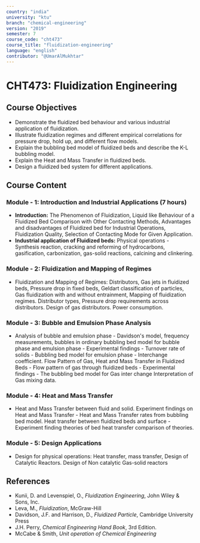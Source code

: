 ```yaml
---
country: "india"
university: "ktu"
branch: "chemical-engineering"
version: "2019"
semester: 7
course_code: "cht473"
course_title: "fluidization-engineering"
language: "english"
contributor: "@UmarAlMukhtar"
---
```


# CHT473: Fluidization Engineering

## Course Objectives

- Demonstrate the fluidized bed behaviour and various industrial application of fluidization.
- Illustrate fluidization regimes and different empirical correlations for pressure drop, hold up, and different flow models.
- Explain the bubbling bed model of fluidized beds and describe the K-L bubbling model.
- Explain the Heat and Mass Transfer in fluidized beds.
- Design a fluidized bed system for different applications.

## Course Content

### Module - 1: Introduction and Industrial Applications (7 hours)

- **Introduction:** The Phenomenon of Fluidization, Liquid like Behaviour of a Fluidized Bed Comparison with Other Contacting Methods, Advantages and disadvantages of Fluidized bed for Industrial Operations, Fluidization Quality, Selection of Contacting Mode for Given Application.
- **Industrial application of Fluidized beds:** Physical operations - Synthesis reaction, cracking and reforming of hydrocarbons, gasification, carbonization, gas-solid reactions, calcining and clinkering.

### Module - 2: Fluidization and Mapping of Regimes

- Fluidization and Mapping of Regimes: Distributors, Gas jets in fluidized beds, Pressure drop in fixed beds, Geldart classification of particles, Gas fluidization with and without entrainment, Mapping of fluidization regimes. Distributor types, Pressure drop requirements across distributors. Design of gas distributors. Power consumption.

### Module - 3: Bubble and Emulsion Phase Analysis

- Analysis of bubble and emulsion phase - Davidson's model, frequency measurements, bubbles in ordinary bubbling bed model for bubble phase and emulsion phase - Experimental findings - Turnover rate of solids - Bubbling bed model for emulsion phase - Interchange coefficient. Flow Pattern of Gas, Heat and Mass Transfer in Fluidized Beds - Flow pattern of gas through fluidized beds - Experimental findings - The bubbling bed model for Gas inter change Interpretation of Gas mixing data.

### Module - 4: Heat and Mass Transfer

- Heat and Mass Transfer between fluid and solid. Experiment findings on Heat and Mass Transfer - Heat and Mass Transfer rates from bubbling bed model. Heat transfer between fluidized beds and surface - Experiment finding theories of bed heat transfer comparison of theories.

### Module - 5: Design Applications

- Design for physical operations: Heat transfer, mass transfer, Design of Catalytic Reactors. Design of Non catalytic Gas-solid reactors

## References

- Kunii, D. and Levenspiel, O., _Fluidization Engineering_, John Wiley & Sons, Inc.
- Leva, M., _Fluidization_, McGraw-Hill
- Davidson, J.F. and Harrison, D., _Fluidized Particle_, Cambridge University Press
- J.H. Perry, _Chemical Engineering Hand Book_, 3rd Edition.
- McCabe & Smith, _Unit operation of Chemical Engineering_
